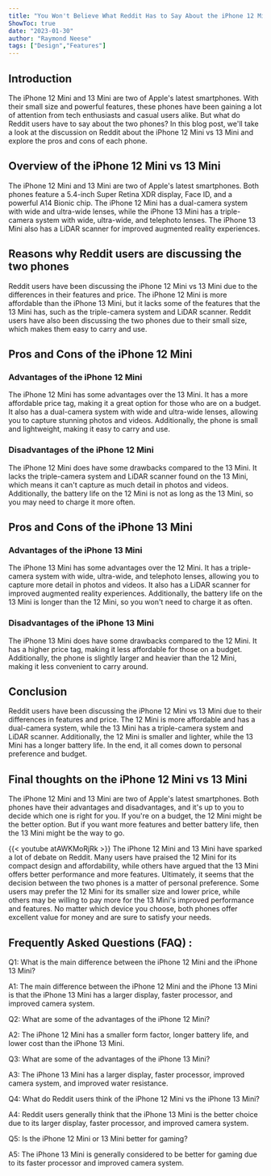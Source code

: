 ```yaml
---
title: "You Won't Believe What Reddit Has to Say About the iPhone 12 Mini vs 13 Mini!"
ShowToc: true 
date: "2023-01-30"
author: "Raymond Neese" 
tags: ["Design","Features"]
---
```

## Introduction 

The iPhone 12 Mini and 13 Mini are two of Apple's latest smartphones. With their small size and powerful features, these phones have been gaining a lot of attention from tech enthusiasts and casual users alike. But what do Reddit users have to say about the two phones? In this blog post, we'll take a look at the discussion on Reddit about the iPhone 12 Mini vs 13 Mini and explore the pros and cons of each phone. 

## Overview of the iPhone 12 Mini vs 13 Mini 

The iPhone 12 Mini and 13 Mini are two of Apple's latest smartphones. Both phones feature a 5.4-inch Super Retina XDR display, Face ID, and a powerful A14 Bionic chip. The iPhone 12 Mini has a dual-camera system with wide and ultra-wide lenses, while the iPhone 13 Mini has a triple-camera system with wide, ultra-wide, and telephoto lenses. The iPhone 13 Mini also has a LiDAR scanner for improved augmented reality experiences. 

## Reasons why Reddit users are discussing the two phones 

Reddit users have been discussing the iPhone 12 Mini vs 13 Mini due to the differences in their features and price. The iPhone 12 Mini is more affordable than the iPhone 13 Mini, but it lacks some of the features that the 13 Mini has, such as the triple-camera system and LiDAR scanner. Reddit users have also been discussing the two phones due to their small size, which makes them easy to carry and use. 

## Pros and Cons of the iPhone 12 Mini 

### Advantages of the iPhone 12 Mini 

The iPhone 12 Mini has some advantages over the 13 Mini. It has a more affordable price tag, making it a great option for those who are on a budget. It also has a dual-camera system with wide and ultra-wide lenses, allowing you to capture stunning photos and videos. Additionally, the phone is small and lightweight, making it easy to carry and use. 

### Disadvantages of the iPhone 12 Mini 

The iPhone 12 Mini does have some drawbacks compared to the 13 Mini. It lacks the triple-camera system and LiDAR scanner found on the 13 Mini, which means it can't capture as much detail in photos and videos. Additionally, the battery life on the 12 Mini is not as long as the 13 Mini, so you may need to charge it more often. 

## Pros and Cons of the iPhone 13 Mini 

### Advantages of the iPhone 13 Mini 

The iPhone 13 Mini has some advantages over the 12 Mini. It has a triple-camera system with wide, ultra-wide, and telephoto lenses, allowing you to capture more detail in photos and videos. It also has a LiDAR scanner for improved augmented reality experiences. Additionally, the battery life on the 13 Mini is longer than the 12 Mini, so you won't need to charge it as often. 

### Disadvantages of the iPhone 13 Mini 

The iPhone 13 Mini does have some drawbacks compared to the 12 Mini. It has a higher price tag, making it less affordable for those on a budget. Additionally, the phone is slightly larger and heavier than the 12 Mini, making it less convenient to carry around. 

## Conclusion 

Reddit users have been discussing the iPhone 12 Mini vs 13 Mini due to their differences in features and price. The 12 Mini is more affordable and has a dual-camera system, while the 13 Mini has a triple-camera system and LiDAR scanner. Additionally, the 12 Mini is smaller and lighter, while the 13 Mini has a longer battery life. In the end, it all comes down to personal preference and budget. 

## Final thoughts on the iPhone 12 Mini vs 13 Mini 

The iPhone 12 Mini and 13 Mini are two of Apple's latest smartphones. Both phones have their advantages and disadvantages, and it's up to you to decide which one is right for you. If you're on a budget, the 12 Mini might be the better option. But if you want more features and better battery life, then the 13 Mini might be the way to go.

{{< youtube atAWKMoRjRk >}} 
The iPhone 12 Mini and 13 Mini have sparked a lot of debate on Reddit. Many users have praised the 12 Mini for its compact design and affordability, while others have argued that the 13 Mini offers better performance and more features. Ultimately, it seems that the decision between the two phones is a matter of personal preference. Some users may prefer the 12 Mini for its smaller size and lower price, while others may be willing to pay more for the 13 Mini's improved performance and features. No matter which device you choose, both phones offer excellent value for money and are sure to satisfy your needs.

## Frequently Asked Questions (FAQ) :
Q1: What is the main difference between the iPhone 12 Mini and the iPhone 13 Mini?

A1: The main difference between the iPhone 12 Mini and the iPhone 13 Mini is that the iPhone 13 Mini has a larger display, faster processor, and improved camera system.

Q2: What are some of the advantages of the iPhone 12 Mini?

A2: The iPhone 12 Mini has a smaller form factor, longer battery life, and lower cost than the iPhone 13 Mini.

Q3: What are some of the advantages of the iPhone 13 Mini?

A3: The iPhone 13 Mini has a larger display, faster processor, improved camera system, and improved water resistance.

Q4: What do Reddit users think of the iPhone 12 Mini vs the iPhone 13 Mini?

A4: Reddit users generally think that the iPhone 13 Mini is the better choice due to its larger display, faster processor, and improved camera system.

Q5: Is the iPhone 12 Mini or 13 Mini better for gaming?

A5: The iPhone 13 Mini is generally considered to be better for gaming due to its faster processor and improved camera system.


